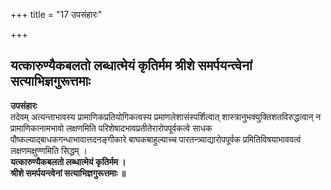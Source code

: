 +++
title = "17 उपसंहारः"

+++


## यत्कारुण्यैकबलतो लब्धात्मेयं कृतिर्मम श्रीशे समर्पयन्त्वेनां सत्याभिज्ञगुरूत्तमाः

**उपसंहारः**  
तदेवम् अत्यन्ताभावस्य प्रामाणिकप्रतियोगिकत्वस्य प्रमाणलेशासंस्पर्शित्वात् शास्त्रानुभक्युक्तिशतविरुद्धत्वान् न प्रामाणिकानामभावो लक्षणमिति परिशेषादभावप्रतीतेरारोपपूर्वकत्वे साधक पौष्कल्याद्बाधकगन्धाभावात्तदनङ्गीकारे बाघकबाहुल्याच्च पारतन्त्र्याद्यारोपपूर्वक प्रमितिविषयाभाववत्वं लक्षणमक्षुण्णमिति सिद्धम् ।  
**यत्कारुण्यैकबलतो लब्धात्मेयं कृतिर्मम ।  
श्रीशे समर्पयन्त्वेनां सत्याभिज्ञगुरूत्तमाः ॥**

